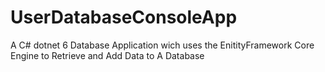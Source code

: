 # UserDatabaseConsoleApp
 
A C# dotnet 6 Database Application wich uses the EnitityFramework Core Engine to Retrieve and Add Data to A Database
